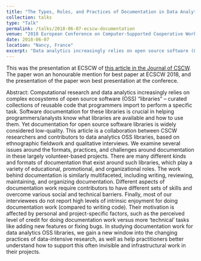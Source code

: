 ```yaml
---
title: "The Types, Roles, and Practices of Documentation in Data Analytics Open Source Software Libraries: A Collaborative Ethnography of Documentation Work"
collection: talks
type: "Talk"
permalink: /talks/2018-06-07-ecscw-documentation
venue: "2018 European Conference on Computer-Supported Cooperative Work"
date: 2018-06-07
location: "Nancy, France"
excerpt: "Data analytics increasingly relies on open source software (OSS) libraries that extend scripted languages like python and R. Software documentation for these libraries is crucial for people across all experience levels, but documentation work raises many challenges, particularly in open source communities. In this collaboration between ethnographers and data scientists, we discuss the types, roles, practices, and motivations around documentation in data analytics OSS libraries."
---
```

This was the presentation at ECSCW of <a href='https://link.springer.com/article/10.1007/s10606-018-9333-1'>this article in the Journal of CSCW</a>. The paper won an honourable mention for best paper at ECSCW 2018, and the presentation of the paper won best presentation at the conferece.

Abstract: Computational research and data analytics increasingly relies on complex ecosystems of open source software (OSS) “libraries” – curated collections of reusable code that programmers import to perform a specific task. Software documentation for these libraries is crucial in helping programmers/analysts know what libraries are available and how to use them. Yet documentation for open source software libraries is widely considered low-quality. This article is a collaboration between CSCW researchers and contributors to data analytics OSS libraries, based on ethnographic fieldwork and qualitative interviews. We examine several issues around the formats, practices, and challenges around documentation in these largely volunteer-based projects. There are many different kinds and formats of documentation that exist around such libraries, which play a variety of educational, promotional, and organizational roles. The work behind documentation is similarly multifaceted, including writing, reviewing, maintaining, and organizing documentation. Different aspects of documentation work require contributors to have different sets of skills and overcome various social and technical barriers. Finally, most of our interviewees do not report high levels of intrinsic enjoyment for doing documentation work (compared to writing code). Their motivation is affected by personal and project-specific factors, such as the perceived level of credit for doing documentation work versus more ‘technical’ tasks like adding new features or fixing bugs. In studying documentation work for data analytics OSS libraries, we gain a new window into the changing practices of data-intensive research, as well as help practitioners better understand how to support this often invisible and infrastructural work in their projects.
